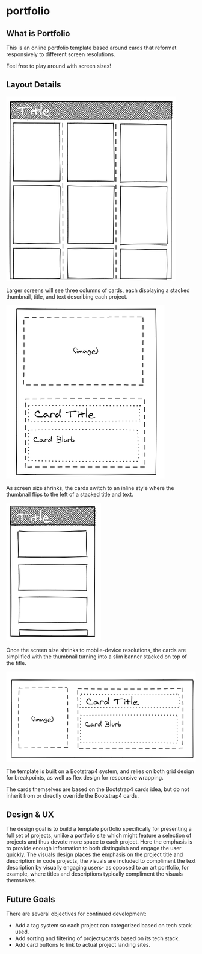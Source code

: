 # portfolio

## What is Portfolio

This is an online portfolio template based around cards that reformat
responsively to different screen resolutions.

Feel free to play around with screen sizes!

## Layout Details

![](docs/large-layout.png)

Larger screens will see three columns of cards, each displaying a stacked
thumbnail, title, and text
describing each project.

![](docs/large-card.png)

As screen size shrinks, the cards switch to an inline
style where the thumbnail flips to the left of a stacked title and text.

![](docs/small-layout.png)

Once the screen size shrinks to mobile-device resolutions, the cards are
simplified with the thumbnail turning into a slim banner stacked on top of the
title.

![](docs/medium-card.png)

The template is built on a Bootstrap4 system, and relies on both grid design for breakpoints, as well as flex design for responsive wrapping. 

The cards themselves are based on the Bootstrap4 cards idea, but do not inherit from or directly override the Bootstrap4 cards.

## Design & UX

The design goal is to build a template portfolio specifically for presenting a full set of projects, unlike a portfolio site which might feature a selection of projects and thus devote more space to each project. Here the emphasis is to provide enough information to both distinguish and engage the user quickly. The visuals design places the emphasis on the project title and description: in code projects, the visuals are included to compliment the text description by visually engaging users- as opposed to an art portfolio, for example, where titles and descriptions typically compliment the visuals themselves.

## Future Goals

There are several objectives for continued development: 
- Add a tag system so each project can categorized based on tech stack used.
- Add sorting and filtering of projects/cards based on its tech stack.
- Add card buttons to link to actual project landing sites.